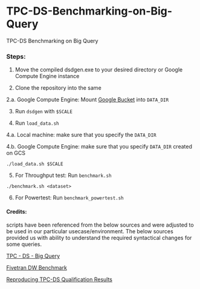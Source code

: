 # TPC-DS-Benchmarking-on-Big-Query
TPC-DS Benchmarking on Big Query 

### Steps: 

1. Move the compiled dsdgen.exe to your desired directory or Google Compute Engine instance

2. Clone the repository into the same 

2.a. Google Compute Engine: Mount [Google Bucket](https://cloud.google.com/storage/docs/gcs-fuse) into `DATA_DIR`

3. Run `dsdgen` with `$SCALE` 

4. Run `load_data.sh`

4.a. Local machine: make sure that you specify the `DATA_DIR` 

4.b. Google Compute Engine: make sure that you specify `DATA_DIR` created on GCS

`./load_data.sh $SCALE`

5. For Throughput test: Run `benchmark.sh` 

`./benchmark.sh <dataset>`

6. For Powertest: Run `benchmark_powertest.sh`

#### Credits: 

scripts have been referenced from the below sources and were adjusted to be used in our particular usecase/environment. 
The below sources provided us with ability to understand the required syntactical changes for some queries. 

[TPC - DS - Big Query](https://github.com/snithish/tpc-ds_big-query)

[Fivetran DW Benchmark](https://github.com/fivetran/benchmark)

[Reproducing TPC-DS Qualification Results](https://github.com/cwida/tpcds-result-reproduction)







